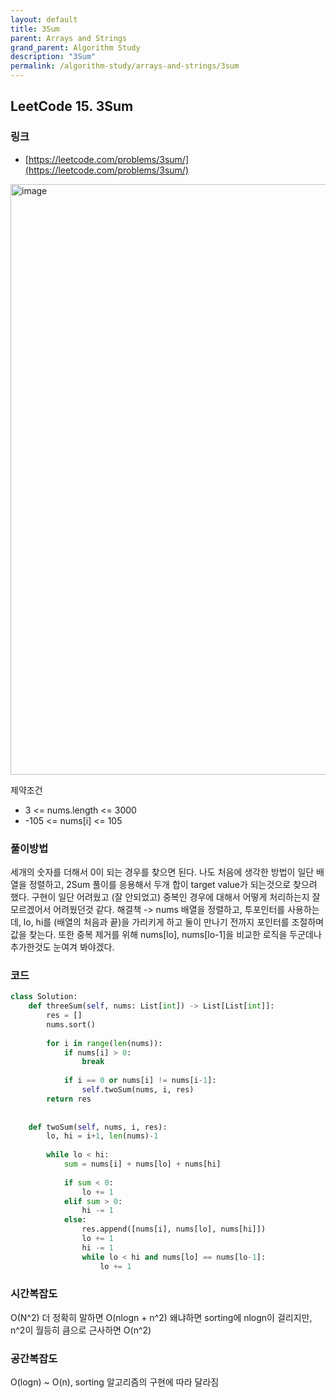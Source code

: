 ```yaml
---
layout: default
title: 3Sum
parent: Arrays and Strings
grand_parent: Algorithm Study
description: "3Sum"
permalink: /algorithm-study/arrays-and-strings/3sum
---
```


## LeetCode 15. 3Sum

### 링크
- [https://leetcode.com/problems/3sum/](https://leetcode.com/problems/3sum/)

<img width="945" alt="image" src="https://user-images.githubusercontent.com/39396725/196612888-1f346196-a192-4991-beba-bd3aaaa7c228.png">


제약조건
- 3 <= nums.length <= 3000
- -105 <= nums[i] <= 105

### 풀이방법
세개의 숫자를 더해서 0이 되는 경우를 찾으면 된다. 나도 처음에 생각한 방법이 일단 배열을 정렬하고, 2Sum 풀이를 응용해서 두개 합이 target value가 되는것으로 찾으려 했다.
구현이 일단 어려웠고 (잘 안되었고) 중복인 경우에 대해서 어떻게 처리하는지 잘 모르겠어서 어려웠던것 같다. 
해결책 -> nums 배열을 정렬하고, 투포인터를 사용하는데, lo, hi를 (배열의 처음과 끝)을 가리키게 하고 둘이 만나기 전까지 포인터를 조절하며 값을 찾는다. 
또한 중복 제거를 위해 nums[lo], nums[lo-1]을 비교한 로직을 두군데나 추가한것도 눈여겨 봐야겠다. 

### 코드 
```python
class Solution:
    def threeSum(self, nums: List[int]) -> List[List[int]]:
        res = []
        nums.sort()
        
        for i in range(len(nums)):
            if nums[i] > 0:
                break
            
            if i == 0 or nums[i] != nums[i-1]:
                self.twoSum(nums, i, res)
        return res
        
        
    def twoSum(self, nums, i, res):
        lo, hi = i+1, len(nums)-1
        
        while lo < hi:
            sum = nums[i] + nums[lo] + nums[hi]
            
            if sum < 0:
                lo += 1
            elif sum > 0:
                hi -= 1
            else:
                res.append([nums[i], nums[lo], nums[hi]])
                lo += 1
                hi -= 1
                while lo < hi and nums[lo] == nums[lo-1]:
                    lo += 1           
```

### 시간복잡도
O(N^2)
더 정확히 말하면 O(nlogn + n^2) 왜냐하면 sorting에 nlogn이 걸리지만, n^2이 월등히 큼으로 근사하면 O(n^2)

### 공간복잡도
O(logn) ~ O(n), sorting 알고리즘의 구현에 따라 달라짐 
